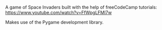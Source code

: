 A game of Space Invaders built with the help of freeCodeCamp tutorials: https://www.youtube.com/watch?v=FfWpgLFMI7w

Makes use of the Pygame development library.
